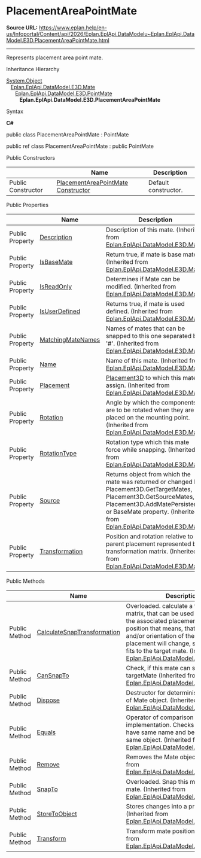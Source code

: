 # PlacementAreaPointMate

**Source URL:** https://www.eplan.help/en-us/Infoportal/Content/api/2026/Eplan.EplApi.DataModelu~Eplan.EplApi.DataModel.E3D.PlacementAreaPointMate.html

---

Represents placement area point mate.

Inheritance Hierarchy

[System.Object](#)  
   [Eplan.EplApi.DataModel.E3D.Mate](Eplan.EplApi.DataModelu~Eplan.EplApi.DataModel.E3D.Mate.html)  
      [Eplan.EplApi.DataModel.E3D.PointMate](Eplan.EplApi.DataModelu~Eplan.EplApi.DataModel.E3D.PointMate.html)  
         **Eplan.EplApi.DataModel.E3D.PlacementAreaPointMate**

Syntax

**C#**



public class PlacementAreaPointMate : PointMate

public ref class PlacementAreaPointMate : public PointMate

Public Constructors

|  | Name | Description |
| --- | --- | --- |
| Public Constructor | [PlacementAreaPointMate Constructor](Eplan.EplApi.DataModelu~Eplan.EplApi.DataModel.E3D.PlacementAreaPointMate~_ctor().html) | Default constructor. |



Public Properties

|  | Name | Description |
| --- | --- | --- |
| Public Property | [Description](Eplan.EplApi.DataModelu~Eplan.EplApi.DataModel.E3D.Mate~Description.html) | Description of this mate. (Inherited from [Eplan.EplApi.DataModel.E3D.Mate](Eplan.EplApi.DataModelu~Eplan.EplApi.DataModel.E3D.Mate.html)) |
| Public Property | [IsBaseMate](Eplan.EplApi.DataModelu~Eplan.EplApi.DataModel.E3D.Mate~IsBaseMate.html) | Return true, if mate is base mate. (Inherited from [Eplan.EplApi.DataModel.E3D.Mate](Eplan.EplApi.DataModelu~Eplan.EplApi.DataModel.E3D.Mate.html)) |
| Public Property | [IsReadOnly](Eplan.EplApi.DataModelu~Eplan.EplApi.DataModel.E3D.Mate~IsReadOnly.html) | Determines if Mate can be modified. (Inherited from [Eplan.EplApi.DataModel.E3D.Mate](Eplan.EplApi.DataModelu~Eplan.EplApi.DataModel.E3D.Mate.html)) |
| Public Property | [IsUserDefined](Eplan.EplApi.DataModelu~Eplan.EplApi.DataModel.E3D.Mate~IsUserDefined.html) | Returns true, if mate is used defined. (Inherited from [Eplan.EplApi.DataModel.E3D.Mate](Eplan.EplApi.DataModelu~Eplan.EplApi.DataModel.E3D.Mate.html)) |
| Public Property | [MatchingMateNames](Eplan.EplApi.DataModelu~Eplan.EplApi.DataModel.E3D.Mate~MatchingMateNames.html) | Names of mates that can be snapped to this one separated by '#'. (Inherited from [Eplan.EplApi.DataModel.E3D.Mate](Eplan.EplApi.DataModelu~Eplan.EplApi.DataModel.E3D.Mate.html)) |
| Public Property | [Name](Eplan.EplApi.DataModelu~Eplan.EplApi.DataModel.E3D.Mate~Name.html) | Name of this mate. (Inherited from [Eplan.EplApi.DataModel.E3D.Mate](Eplan.EplApi.DataModelu~Eplan.EplApi.DataModel.E3D.Mate.html)) |
| Public Property | [Placement](Eplan.EplApi.DataModelu~Eplan.EplApi.DataModel.E3D.Mate~Placement.html) | [Placement3D](Eplan.EplApi.DataModelu~Eplan.EplApi.DataModel.E3D.Placement3D.html) to which this mate is assign. (Inherited from [Eplan.EplApi.DataModel.E3D.Mate](Eplan.EplApi.DataModelu~Eplan.EplApi.DataModel.E3D.Mate.html)) |
| Public Property | [Rotation](Eplan.EplApi.DataModelu~Eplan.EplApi.DataModel.E3D.Mate~Rotation.html) | Angle by which the components are to be rotated when they are placed on the mounting point. (Inherited from [Eplan.EplApi.DataModel.E3D.Mate](Eplan.EplApi.DataModelu~Eplan.EplApi.DataModel.E3D.Mate.html)) |
| Public Property | [RotationType](Eplan.EplApi.DataModelu~Eplan.EplApi.DataModel.E3D.Mate~RotationType.html) | Rotation type which this mate force while snapping. (Inherited from [Eplan.EplApi.DataModel.E3D.Mate](Eplan.EplApi.DataModelu~Eplan.EplApi.DataModel.E3D.Mate.html)) |
| Public Property | [Source](Eplan.EplApi.DataModelu~Eplan.EplApi.DataModel.E3D.Mate~Source.html) | Returns object from which the mate was returned or changed by: Placement3D.GetTargetMates, Placement3D.GetSourceMates, Placement3D.AddMatePersistent or BaseMate property. (Inherited from [Eplan.EplApi.DataModel.E3D.Mate](Eplan.EplApi.DataModelu~Eplan.EplApi.DataModel.E3D.Mate.html)) |
| Public Property | [Transformation](Eplan.EplApi.DataModelu~Eplan.EplApi.DataModel.E3D.Mate~Transformation.html) | Position and rotation relative to the parent placement represented by transformation matrix. (Inherited from [Eplan.EplApi.DataModel.E3D.Mate](Eplan.EplApi.DataModelu~Eplan.EplApi.DataModel.E3D.Mate.html)) |



Public Methods

|  | Name | Description |
| --- | --- | --- |
| Public Method | [CalculateSnapTransformation](Eplan.EplApi.DataModelu~Eplan.EplApi.DataModel.E3D.PointMate~CalculateSnapTransformation.html) | Overloaded. calculate a transformation matrix, that can be used to transform the associated placement into snap position that means, that the position and/or orientation of the associated placement will change, so that this mate fits to the target mate. (Inherited from [Eplan.EplApi.DataModel.E3D.PointMate](Eplan.EplApi.DataModelu~Eplan.EplApi.DataModel.E3D.PointMate.html)) |
| Public Method | [CanSnapTo](Eplan.EplApi.DataModelu~Eplan.EplApi.DataModel.E3D.PointMate~CanSnapTo.html) | Check, if this mate can snap to targetMate (Inherited from [Eplan.EplApi.DataModel.E3D.PointMate](Eplan.EplApi.DataModelu~Eplan.EplApi.DataModel.E3D.PointMate.html)) |
| Public Method | [Dispose](Eplan.EplApi.DataModelu~Eplan.EplApi.DataModel.E3D.Mate~Dispose().html) | Destructor for deterministic finalization of Mate object. (Inherited from [Eplan.EplApi.DataModel.E3D.Mate](Eplan.EplApi.DataModelu~Eplan.EplApi.DataModel.E3D.Mate.html)) |
| Public Method | [Equals](Eplan.EplApi.DataModelu~Eplan.EplApi.DataModel.E3D.Mate~Equals.html) | Operator of comparison implementation. Checks if two mates have same name and belongs to the same object. (Inherited from [Eplan.EplApi.DataModel.E3D.Mate](Eplan.EplApi.DataModelu~Eplan.EplApi.DataModel.E3D.Mate.html)) |
| Public Method | [Remove](Eplan.EplApi.DataModelu~Eplan.EplApi.DataModel.E3D.Mate~Remove.html) | Removes the Mate object. (Inherited from [Eplan.EplApi.DataModel.E3D.Mate](Eplan.EplApi.DataModelu~Eplan.EplApi.DataModel.E3D.Mate.html)) |
| Public Method | [SnapTo](Eplan.EplApi.DataModelu~Eplan.EplApi.DataModel.E3D.PointMate~SnapTo.html) | Overloaded. Snap this mate to another mate. (Inherited from [Eplan.EplApi.DataModel.E3D.PointMate](Eplan.EplApi.DataModelu~Eplan.EplApi.DataModel.E3D.PointMate.html)) |
| Public Method | [StoreToObject](Eplan.EplApi.DataModelu~Eplan.EplApi.DataModel.E3D.Mate~StoreToObject.html) | Stores changes into a project database. (Inherited from [Eplan.EplApi.DataModel.E3D.Mate](Eplan.EplApi.DataModelu~Eplan.EplApi.DataModel.E3D.Mate.html)) |
| Public Method | [Transform](Eplan.EplApi.DataModelu~Eplan.EplApi.DataModel.E3D.Mate~Transform.html) | Transform mate position. (Inherited from [Eplan.EplApi.DataModel.E3D.Mate](Eplan.EplApi.DataModelu~Eplan.EplApi.DataModel.E3D.Mate.html)) |


